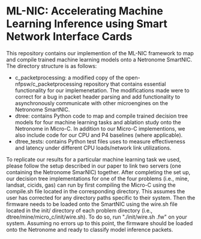 # ML-NIC: Accelerating Machine Learning Inference using Smart Network Interface Cards
This repository contains our implemention of the ML-NIC framework to map and compile trained machine learning models onto a Netronome SmartNIC.
The directory structure is as follows:
  - c_packetprocessing: a modified copy of the open-nfpsw/c_packetprocessing repository that contains essential functionality for our implemenetation. The modifications made were to correct for a bug in packet header parsing and add functionality to asynchronously communicate with other microengines on the Netronome SmartNIC. 
  - dtree: contains Python code to map and compile trained decision tree models for four machine learning tasks and ablation study onto the Netronome in Micro-C. In addition to our Micro-C implementions, we also include code for our CPU and P4 baselines (where applicable). 
  - dtree_tests: contains Python test files uses to measure effectiveness and latency under different CPU loads/network link utilizations. 

To replicate our results for a particular machine learning task we used, please follow the setup described in our paper to link two servers (one containing the Netronome SmarNIC) together.
After completing the set up, our decision tree implementations for one of the four problems (i.e., mine, landsat, cicids, gas) can run by first compiling the Micro-C using the compile.sh file located in the corresponding directory. This assumes the user has corrected for any directory paths specific to their system. Then the firmware needs to be loaded onto the SmartNIC using the wire.sh file located in the init/ directory of each problem directory (i.e., dtree/mine/micro_c/init/wire.sh). To do so, run "./init/wire.sh <filename>.fw" on your system. Assuming no errors up to this point, the firmware should be loaded onto the Netronome and ready to classify model inference packets. 


